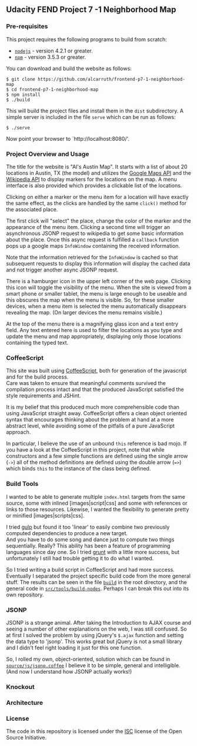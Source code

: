 
## Udacity FEND Project 7 -1 Neighborhood Map

### Pre-requisites

This project requires the following programs to build from scratch:

 - [`nodejs`](https://nodejs.org/en/) - version 4.2.1 or greater.
 - [`npm`](https://www.npmjs.com/) - version 3.5.3 or greater.

You can download and build the website as follows:

```
$ git clone https://github.com/alcarruth/frontend-p7-1-neighborhood-map
$ cd frontend-p7-1-neighborhood-map
$ npm install
$ ./build
```

This will build the project files and install them in the `dist` subdirectory.
A simple server is included in the file `serve` which can be run as follows:

```
$ ./serve
```

Now point your browser to `http://localhost:8080/'.


### Project Overview and Usage

The title for the website is "Al's Austin Map".  It starts with a list of
about 20 locations in Austin, TX (the model) and utilizes the 
[Google Maps API](https://developers.google.com/maps/)
and the [Wikipedia API](https://www.mediawiki.org/wiki/API:Main_page)
to display markers for the locations on the map.  A
menu interface is also provided which provides a clickable list of the locations.

Clicking on either a marker or the menu item for a location will have exactly
the same effect, as the clicks are handled by the same `click()` method for the 
associated place. 

The first click will "select" the place, change the color of the marker and 
the appearance of the menu item.  Clicking a second time will trigger an
asynchronous JSONP request to wikipedia to get some basic information about
the place.  Once this async request is fulfilled a `callback` function pops
up a google maps `InfoWindow` containing the received information.

Note that the information retrieved for the `InfoWindow` is cached so that
subsequent requests to display this information will display the cached data
and not trigger another async JSONP request.

There is a hamburger icon in the upper left corner of the web page.  Clicking
this icon will toggle the visibility of the menu.  When the site is viewed 
from a smart phone or smaller tablet, the menu is large enough to be useable
and this obscures the map when the menu is visible.  So, for these smaller
devices, when a menu item is selected the menu automatically disappears
revealing the map.  (On larger devices the menu remains visible.)

At the top of the menu there is a magnifying glass icon and a text entry
field.  Any text entered here is used to filter the locations as you type
and update the menu and map appropriately, displaying only those locations
containing the typed text.

### CoffeeScript

This site was built using [CoffeeScript](http://coffeescript.org/), 
both for generation of the javascript and for the build process.  
Care was taken to ensure that meaningful comments
survived the compilation process intact and that the produced JavaScript 
satisfied the style requirements and JSHint.

It is my belief that this produced much more comprehensible code than using
JavaScript straight away.  CoffeeScript offers a clean object oriented syntax
that encourages thinking about the problem at hand at a more abstract level,
while avoiding some of the pitfalls of a pure JavaScript approach.

In particular, I believe the use of an unbound `this` reference is bad mojo. If 
you have a look at the CoffeeScript in this project, note that while constructors
and a few simple functions are defined using the single arrow (`->`) all of
the method definitions are defined using the double arrow (`=>`) which binds `this`
to the instance of the class being defined.

### Build Tools

I wanted to be able to generate multiple `index.html` targets from the same source,
some with inlined [images|script|css] and some with references or links to those
resources.  Likewise, I wanted the flexibility to generate pretty
or minified [images|scripts|css].  

I tried [gulp](http://gulpjs.com/) but found it too 'linear' to easily 
combine two previously computed dependencies to produce a new target.  
And you have to do some song and dance just to compute two things sequentially. 
Really?  This ability has been a feature of programming languages since day one.
So I tried [grunt](http://gruntjs.com/) with a little more success, but 
unfortunately I still had trouble getting it to do what I wanted.

So I tried writing a build script in CoffeeScript and had more success.  Eventually
I separated the project specific build code from the more general stuff.  The results
can be seen in the file [`build`](https://github.com/alcarruth/frontend-p7-1-neighborhood-map/blob/master/build)
in the root directory, and the general code in [`src/tools/build-nodes`](https://github.com/alcarruth/frontend-p7-1-neighborhood-map/blob/master/src/tools/build-nodes/index.coffee). Perhaps I can break this out into its own repository.


### JSONP

JSONP is a strange animal.  After taking the Introduction to AJAX course and 
seeing a number of other explanations on the web, I was still confused.  So
at first I solved the problem by using jQuery's `$.ajax` function and setting
the data type to 'jsonp'.  This works great but jQuery is not a small library
and I didn't feel right loading it just for this one function.

So, I rolled my own, object-oriented, solution which can be found in 
[`source/js/jsonp.coffee`](https://github.com/alcarruth/frontend-p7-1-neighborhood-map/blob/master/src/js/jsonp.coffee)
I believe it to be simple, general and intelligible.  (And now I understand how JSONP
actually works!)

### Knockout

### Architecture

### License

The code in this repository is licensed under the [ISC](https://opensource.org/licenses/ISC) license of the Open Source Initiative.
